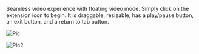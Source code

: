 Seamless video experience with floating video mode. Simply click on the extension icon to begin. It is draggable, resizable, has a play/pause button, an exit button, and a return to tab button.

![Pic](https://github.com/jacobluanjohnston/Picture-in-Picture-Mode-Chrome-Extension/blob/master/howto/How%20To%201.png)

![Pic2](https://imgur.com/nBHjFtS)
